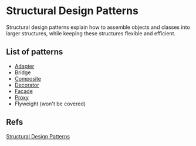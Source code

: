 # **Structural Design Patterns**

Structural design patterns explain how to assemble objects and classes into larger structures, while keeping these structures flexible and efficient.

## List of patterns
- [Adapter](./patterns/adapter-pattern.md)
- Bridge
- [Composite](./patterns/composite-pattern.md)
- [Decorator](./patterns/decorator-pattern.md)
- [Facade](./patterns/facade-pattern.md)
- [Proxy](./patterns/proxy-pattern.md)
- Flyweight (won't be covered)


## Refs
[Structural Design Patterns](https://refactoring.guru/design-patterns/structural-patterns)
